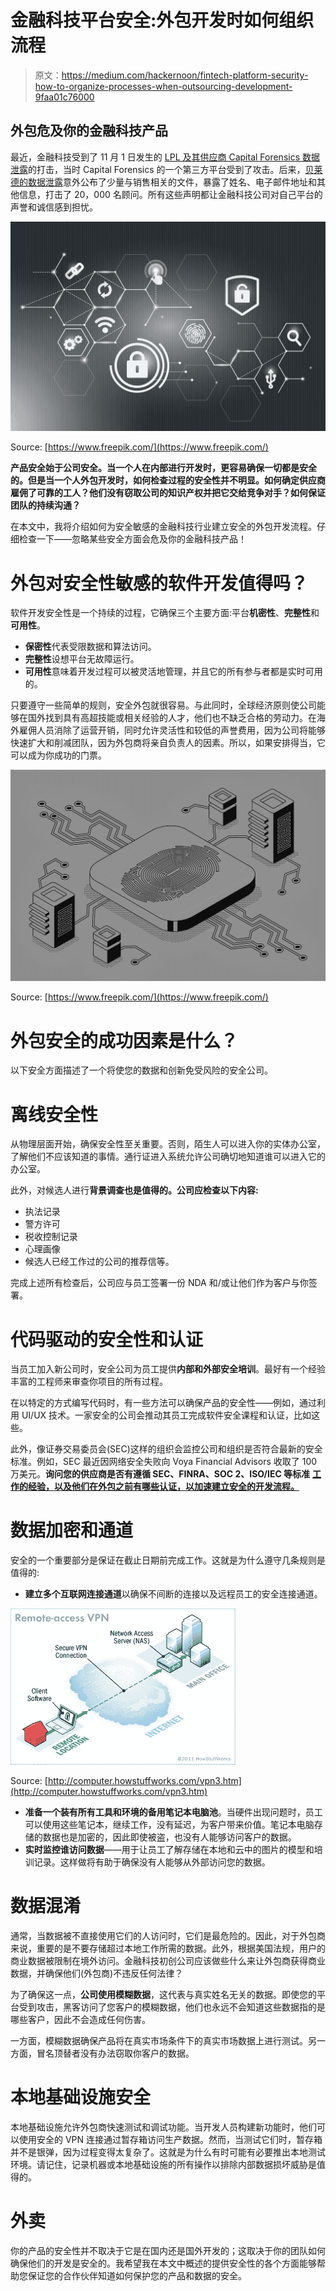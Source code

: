 # 金融科技平台安全:外包开发时如何组织流程

> 原文：<https://medium.com/hackernoon/fintech-platform-security-how-to-organize-processes-when-outsourcing-development-9faa01c76000>

## 外包危及你的金融科技产品

最近，金融科技受到了 11 月 1 日发生的 [LPL 及其供应商 Capital Forensics 数据泄露](https://www.wealthmanagement.com/industry/tale-two-firms-lpl-capital-forensics-address-data-breach)的打击，当时 Capital Forensics 的一个第三方平台受到了攻击。后来，[贝莱德的数据泄露](https://www.financial-planning.com/articles/blackrocks-data-leak-strikes-20-000-advisers-mostly-at-lpl)意外公布了少量与销售相关的文件，暴露了姓名、电子邮件地址和其他信息，打击了 20，000 名顾问。所有这些声明都让金融科技公司对自己平台的声誉和诚信感到担忧。

![](img/5fa4f4ed3e0a47c4f395a97d1e0fc9d4.png)

Source: [https://www.freepik.com/](https://www.freepik.com/)

**产品安全始于公司安全。当一个人在内部进行开发时，更容易确保一切都是安全的。但是当一个人外包开发时，如何检查过程的安全性并不明显。如何确定供应商雇佣了可靠的工人？他们没有窃取公司的知识产权并把它交给竞争对手？如何保证团队的持续沟通？**

在本文中，我将介绍如何为安全敏感的金融科技行业建立安全的外包开发流程。仔细检查一下——忽略某些安全方面会危及你的金融科技产品！

# 外包对安全性敏感的软件开发值得吗？

软件开发安全性是一个持续的过程，它确保三个主要方面:平台**机密性**、**完整性**和**可用性**。

*   **保密性**代表受限数据和算法访问。
*   **完整性**设想平台无故障运行。
*   **可用性**意味着开发过程可以被灵活地管理，并且它的所有参与者都是实时可用的。

只要遵守一些简单的规则，安全外包就很容易。与此同时，全球经济原则使公司能够在国外找到具有高超技能或相关经验的人才，他们也不缺乏合格的劳动力。在海外雇佣人员消除了运营开销，同时允许灵活性和较低的声誉费用，因为公司将能够快速扩大和削减团队，因为外包商将亲自负责人的因素。所以，如果安排得当，它可以成为你成功的门票。

![](img/adec38c05ca16b41428be9df22f1951e.png)

Source: [https://www.freepik.com/](https://www.freepik.com/)

# 外包安全的成功因素是什么？

以下安全方面描述了一个将使您的数据和创新免受风险的安全公司。

# 离线安全性

从物理层面开始，确保安全性至关重要。否则，陌生人可以进入你的实体办公室，了解他们不应该知道的事情。通行证进入系统允许公司确切地知道谁可以进入它的办公室。

此外，对候选人进行**背景调查也是值得的。公司应检查以下内容:**

*   执法记录
*   警方许可
*   税收控制记录
*   心理画像
*   候选人已经工作过的公司的推荐信等。

完成上述所有检查后，公司应与员工签署一份 NDA 和/或让他们作为客户与你签署。

# 代码驱动的安全性和认证

当员工加入新公司时，安全公司为员工提供**内部和外部安全培训**。最好有一个经验丰富的工程师来审查你项目的所有过程。

在以特定的方式编写代码时，有一些方法可以确保产品的安全性——例如，通过利用 UI/UX 技术。一家安全的公司会推动其员工完成软件安全课程和认证，比如这些。

此外，像证券交易委员会(SEC)这样的组织会监控公司和组织是否符合最新的安全标准。例如，SEC 最近因网络安全失败向 Voya Financial Advisors 收取了 100 万美元。**询问您的供应商是否有遵循 SEC、FINRA、SOC 2、ISO/IEC 等标准** [**工作的经验，以及他们在外包之前有哪些认证，以加速建立安全的开发流程。**](http://fintechcto.club/leveraging-fintech-startups-with-regulatory-compliance-whats-the-hitch/)

# 数据加密和通道

安全的一个重要部分是保证在截止日期前完成工作。这就是为什么遵守几条规则是值得的:

*   **建立多个互联网连接通道**以确保不间断的连接以及远程员工的安全连接通道。

![](img/8bc239d313eff350183737624c64f6c3.png)

Source: [http://computer.howstuffworks.com/vpn3.htm](http://computer.howstuffworks.com/vpn3.htm)

*   **准备一个装有所有工具和环境的备用笔记本电脑池**。当硬件出现问题时，员工可以使用这些笔记本，继续工作，没有延迟，为客户带来价值。笔记本电脑存储的数据也是加密的，因此即使被盗，也没有人能够访问客户的数据。
*   **实时监控谁访问数据**——用于让员工了解存储在本地和云中的图片的模型和培训记录。这样做将有助于确保没有人能够从外部访问您的数据。

# 数据混淆

通常，当数据被不直接使用它们的人访问时，它们是最危险的。因此，对于外包商来说，重要的是不要存储超过本地工作所需的数据。此外，根据美国法规，用户的商业数据被限制在境外访问。金融科技初创公司应该做些什么来让外包商获得商业数据，并确保他们(外包商)不违反任何法律？

为了确保这一点，**公司使用模糊数据**，这代表与真实姓名无关的数据。即使您的平台受到攻击，黑客访问了您客户的模糊数据，他们也永远不会知道这些数据指的是哪些客户，因此不会造成任何伤害。

一方面，模糊数据确保产品将在真实市场条件下的真实市场数据上进行测试。另一方面，冒名顶替者没有办法窃取你客户的数据。

# 本地基础设施安全

本地基础设施允许外包商快速测试和调试功能。当开发人员构建新功能时，他们可以使用安全的 VPN 连接通过暂存箱访问生产数据。然而，当测试它们时，暂存箱并不是银弹，因为过程变得太复杂了。这就是为什么有时可能有必要推出本地测试环境。请记住，记录机器或本地基础设施的所有操作以排除内部数据损坏威胁是值得的。

# **外卖**

你的产品的安全性并不取决于它是在国内还是国外开发的；这取决于你的团队如何确保他们的开发是安全的。我希望我在本文中概述的提供安全性的各个方面能够帮助您保证您的合作伙伴知道如何保护您的产品和数据的安全。
